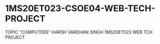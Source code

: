 # 1MS20ET023-CSOE04-WEB-TECH-PROJECT
TOPIC "COMPUTERS" HARSH VARDHAN SINGH 1MS20ET023 WEB TCH PROJECT 
